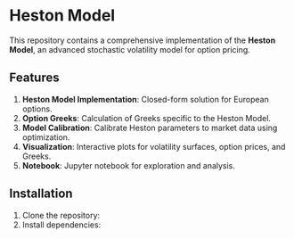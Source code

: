 # Heston Model

This repository contains a comprehensive implementation of the **Heston Model**, an advanced stochastic volatility model for option pricing.

## Features
1. **Heston Model Implementation**: Closed-form solution for European options.
2. **Option Greeks**: Calculation of Greeks specific to the Heston Model.
3. **Model Calibration**: Calibrate Heston parameters to market data using optimization.
4. **Visualization**: Interactive plots for volatility surfaces, option prices, and Greeks.
5. **Notebook**: Jupyter notebook for exploration and analysis.

## Installation
1. Clone the repository:
2. Install dependencies:
